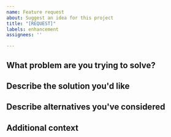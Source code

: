 ```yaml
---
name: Feature request
about: Suggest an idea for this project
title: "[REQUEST]"
labels: enhancement
assignees: ''

---
```


## What problem are you trying to solve?
<!-- A concise description of what the problem is that this project should help solve -->

## Describe the solution you'd like
<!-- What should the API and behavior look like to address that problem? -->

## Describe alternatives you've considered
<!-- Are there any alternative solutions or features you've considered that are inadequate for solving this problem? -->

## Additional context
<!-- Any other context, examples, or adoptions paths to share? -->
